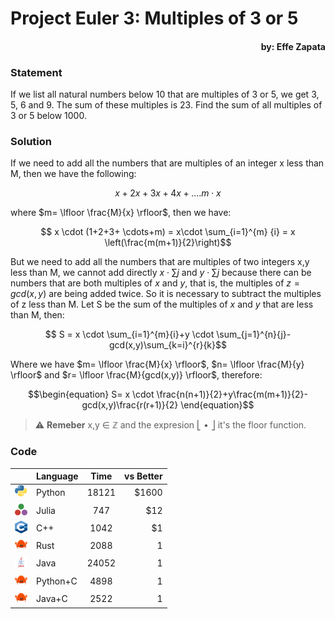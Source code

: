 # Project Euler 3: Multiples of 3 or 5
#### <p align="right">by: Effe Zapata</p>

### Statement

If we list all natural numbers below 10 that are multiples of 3 or 5, we get 3, 5, 6 and 9. The sum of these multiples is 23.
Find the sum of all multiples of 3 or 5 below 1000.

### Solution

If we need to add all the numbers that are multiples of an integer x less than M, then we have the following:

$$ x+2x+3x+4x+.... m \cdot x$$

where $m= \lfloor \frac{M}{x} \rfloor$, then we have:

$$ x \cdot (1+2+3+ \cdots+m) = x\cdot \sum_{i=1}^{m} {i} = x \left(\frac{m(m+1)}{2}\right)$$

But we need to add all the numbers that are multiples of two integers x,y less than M, we cannot add directly $x\cdot\sum {j}$ and $y \cdot \sum {j}$ because there can be numbers that are both multiples of $x$ and $y$, that is, the multiples of $z=gcd(x,y)$ are being added twice. So it is necessary to subtract the multiples of z less than M. Let S be the sum of the multiples of $x$ and $y$ that are less than M, then:

$$ S = x \cdot \sum_{i=1}^{m}{i}+y \cdot \sum_{j=1}^{n}{j}-gcd(x,y)\sum_{k=i}^{r}{k}$$

Where we have $m= \lfloor \frac{M}{x} \rfloor$, $n= \lfloor \frac{M}{y} \rfloor$ and $r= \lfloor \frac{M}{gcd(x,y)} \rfloor$, therefore:

$$\begin{equation} S= x \cdot \frac{n(n+1)}{2}+y\frac{m(m+1)}{2}-gcd(x,y)\frac{r(r+1)}{2} \end{equation}$$


> ⚠️ **Remeber** x,y &#x2208; &#x2124; and the expresion &#x23A3; &#x2022; &#x23A6; it's the floor function.

### Code


|| Language  |      Time      |  vs Better |
|:-:|----------|:-------------:|------:|
|<img src="figuras0/python.png" alt="MarineGEO circle logo" style="height: 20px; width:20px;"/>| Python |  18121 | $1600 |
|<img src="figuras0/julia.svg" alt="MarineGEO circle logo" style="height: 20px; width:20px;"/>| Julia |   747   |   $12 |
|<img src="figuras0/cpp.png" alt="MarineGEO circle logo" style="height: 20px; width:20px;"/>| C++ |1042 |    $1 |
|<img src="figuras0/rust.png" alt="MarineGEO circle logo" style="height: 20px; width:20px;"/>| Rust | 2088 | 1|
|<img src="figuras0/java.png" alt="MarineGEO circle logo" style="height: 20px; width:20px;"/>| Java | 24052 | 1|
|<img src="figuras0/rust.png" alt="MarineGEO circle logo" style="height: 20px; width:20px;"/>| Python+C | 4898 | 1|
|<img src="figuras0/rust.png" alt="MarineGEO circle logo" style="height: 20px; width:20px;"/>| Java+C |2522 | 1|
